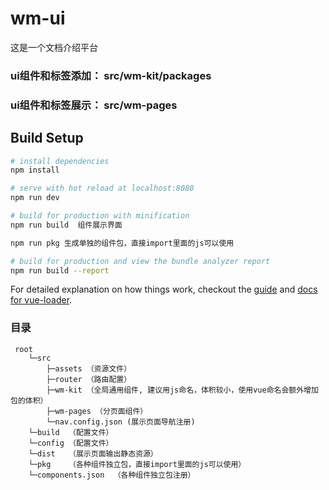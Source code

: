 # wm-ui

这是一个文档介绍平台

### ui组件和标签添加： src/wm-kit/packages

### ui组件和标签展示： src/wm-pages

## Build Setup

``` bash
# install dependencies
npm install

# serve with hot reload at localhost:8080
npm run dev

# build for production with minification
npm run build  组件展示界面

npm run pkg 生成单独的组件包，直接import里面的js可以使用

# build for production and view the bundle analyzer report
npm run build --report
```

For detailed explanation on how things work, checkout the [guide](http://vuejs-templates.github.io/webpack/) and [docs for vue-loader](http://vuejs.github.io/vue-loader).

### 目录
     root
        └─src
            ├─assets （资源文件）
            ├─router （路由配置）
            ├─wm-kit （全局通用组件, 建议用js命名，体积较小，使用vue命名会额外增加包的体积）
            ├─wm-pages （分页面组件）
            └─nav.config.json (展示页面导航注册)
        └─build  （配置文件）
        └─config （配置文件）
        └─dist   （展示页面输出静态资源）
        └─pkg    （各种组件独立包，直接import里面的js可以使用）
        └─components.json  （各种组件独立包注册）

 


